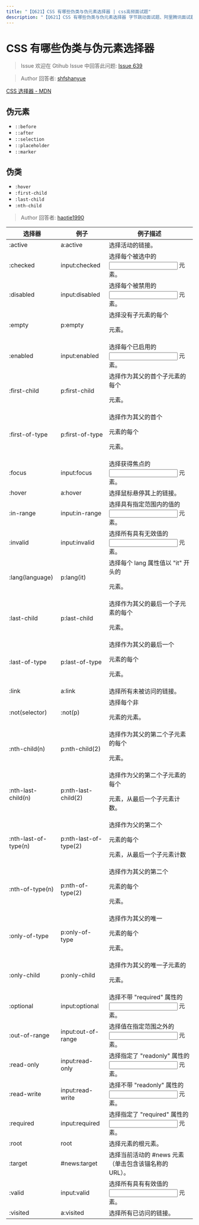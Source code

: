 ```yaml
---
title: "【Q621】CSS 有哪些伪类与伪元素选择器 | css高频面试题"
description: "【Q621】CSS 有哪些伪类与伪元素选择器 字节跳动面试题、阿里腾讯面试题、美团小米面试题。"
---
```


# CSS 有哪些伪类与伪元素选择器

> Issue
> 欢迎在 Gtihub Issue 中回答此问题: [Issue 639](https://github.com/shfshanyue/Daily-Question/issues/639)

> Author
> 回答者: [shfshanyue](https://github.com/shfshanyue)

[CSS 选择器 - MDN](https://developer.mozilla.org/zh-CN/docs/Web/CSS/CSS_Selectors)

## 伪元素

- `::before`
- `::after`
- `::selection`
- `::placeholder`
- `::marker`

## 伪类

- `:hover`
- `:first-child`
- `:last-child`
- `:nth-child`

> Author
> 回答者: [haotie1990](https://github.com/haotie1990)

| 选择器               | 例子                  | 例子描述                                                      |
| -------------------- | --------------------- | ------------------------------------------------------------- |
| :active              | a:active              | 选择活动的链接。                                              |
| :checked             | input:checked         | 选择每个被选中的 <input> 元素。                               |
| :disabled            | input:disabled        | 选择每个被禁用的 <input> 元素。                               |
| :empty               | p:empty               | 选择没有子元素的每个 <p> 元素。                               |
| :enabled             | input:enabled         | 选择每个已启用的 <input> 元素。                               |
| :first-child         | p:first-child         | 选择作为其父的首个子元素的每个 <p> 元素。                     |
| :first-of-type       | p:first-of-type       | 选择作为其父的首个 <p> 元素的每个 <p> 元素。                  |
| :focus               | input:focus           | 选择获得焦点的 <input> 元素。                                 |
| :hover               | a:hover               | 选择鼠标悬停其上的链接。                                      |
| :in-range            | input:in-range        | 选择具有指定范围内的值的 <input> 元素。                       |
| :invalid             | input:invalid         | 选择所有具有无效值的 <input> 元素。                           |
| :lang(language)      | p:lang(it)            | 选择每个 lang 属性值以 "it" 开头的 <p> 元素。                 |
| :last-child          | p:last-child          | 选择作为其父的最后一个子元素的每个 <p> 元素。                 |
| :last-of-type        | p:last-of-type        | 选择作为其父的最后一个 <p> 元素的每个 <p> 元素。              |
| :link                | a:link                | 选择所有未被访问的链接。                                      |
| :not(selector)       | :not(p)               | 选择每个非 <p> 元素的元素。                                   |
| :nth-child(n)        | p:nth-child(2)        | 选择作为其父的第二个子元素的每个 <p> 元素。                   |
| :nth-last-child(n)   | p:nth-last-child(2)   | 选择作为父的第二个子元素的每个<p>元素，从最后一个子元素计数。 |
| :nth-last-of-type(n) | p:nth-last-of-type(2) | 选择作为父的第二个<p>元素的每个<p>元素，从最后一个子元素计数  |
| :nth-of-type(n)      | p:nth-of-type(2)      | 选择作为其父的第二个 <p> 元素的每个 <p> 元素。                |
| :only-of-type        | p:only-of-type        | 选择作为其父的唯一 <p> 元素的每个 <p> 元素。                  |
| :only-child          | p:only-child          | 选择作为其父的唯一子元素的 <p> 元素。                         |
| :optional            | input:optional        | 选择不带 "required" 属性的 <input> 元素。                     |
| :out-of-range        | input:out-of-range    | 选择值在指定范围之外的 <input> 元素。                         |
| :read-only           | input:read-only       | 选择指定了 "readonly" 属性的 <input> 元素。                   |
| :read-write          | input:read-write      | 选择不带 "readonly" 属性的 <input> 元素。                     |
| :required            | input:required        | 选择指定了 "required" 属性的 <input> 元素。                   |
| :root                | root                  | 选择元素的根元素。                                            |
| :target              | #news:target          | 选择当前活动的 #news 元素（单击包含该锚名称的 URL）。         |
| :valid               | input:valid           | 选择所有具有有效值的 <input> 元素。                           |
| :visited             | a:visited             | 选择所有已访问的链接。                                        |
